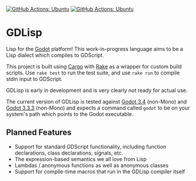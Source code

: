 [![GitHub Actions: Ubuntu](https://github.com/mercerenies/gdlisp/actions/workflows/test-Godotv3.4-Ubuntu.yml/badge.svg)](https://github.com/Mercerenies/gdlisp/actions/workflows/test-Godotv3.4-Ubuntu.yml)
[![GitHub Actions: Ubuntu](https://github.com/mercerenies/gdlisp/actions/workflows/test-Godotv3.3.3-Ubuntu.yml/badge.svg)](https://github.com/Mercerenies/gdlisp/actions/workflows/test-Godotv3.3.3-Ubuntu.yml)

# GDLisp

Lisp for the [Godot](https://godotengine.org/) platform! This
work-in-progress language aims to be a Lisp dialect which compiles to
GDScript.

This project is built using [Cargo](https://doc.rust-lang.org/cargo/)
with [Rake](https://ruby.github.io/rake/) as a wrapper for custom
build scripts. Use `rake test` to run the test suite, and use `rake
run` to compile stdin input to GDScript.

GDLisp is early in development and is very clearly not ready for actual use.

The current version of GDLisp is tested against [Godot
3.4](https://godotengine.org/article/godot-3-4-is-released) (non-Mono)
and [Godot
3.3.3](https://godotengine.org/article/maintenance-release-godot-3-3-3)
(non-Mono) and expects a command called `godot` to be on your system's
path which points to the Godot executable.

## Planned Features

* Support for standard GDScript functionality, including function
  declarations, class declarations, signals, etc.
* The expression-based semantics we all love from Lisp
* Lambdas / anonymous functions as well as anonymous classes
* Support for compile-time macros that run in the GDLisp compiler
  itself

